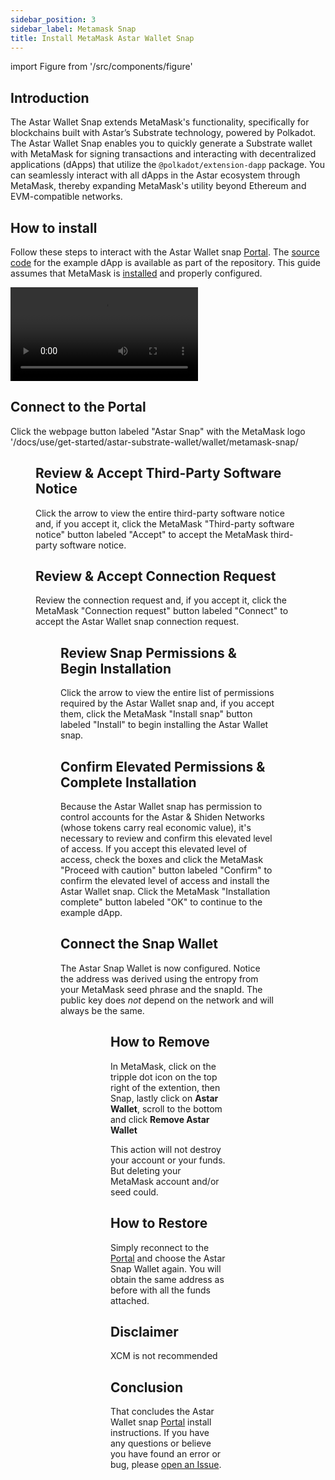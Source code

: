 ```yaml
---
sidebar_position: 3
sidebar_label: Metamask Snap
title: Install MetaMask Astar Wallet Snap
---
```


import Figure from '/src/components/figure'

## Introduction
    
The Astar Wallet Snap extends MetaMask's functionality, specifically for blockchains built with Astar’s Substrate technology, powered by Polkadot. The Astar Wallet Snap enables you to quickly generate a Substrate wallet with MetaMask for signing transactions and interacting with decentralized applications (dApps) that utilize the `@polkadot/extension-dapp` package. You can seamlessly interact with all dApps in the Astar ecosystem through MetaMask, thereby expanding MetaMask's utility beyond Ethereum and EVM-compatible networks.
    
## How to install
    
Follow these steps to interact with the Astar Wallet snap [Portal](https://portal.astar.network/). The [source code](https://github.com/AstarNetwork/metamask-snap-astar/tree/master/packages/example) for the example dApp is available as part of the repository. This guide assumes that MetaMask is [installed](https://metamask.io/download/) and properly configured.

<div>
  <video width="300" controls>
    <source src={require('/docs/use/get-started/astar-substrate-wallet/wallet/metamask-snap/img/astar_snap_30s_v1.mp4').default } />
  </video>
</div>

## Connect to the Portal

Click the webpage button labeled "Astar Snap" with the MetaMask logo
'/docs/use/get-started/astar-substrate-wallet/wallet/metamask-snap/
<Figure caption='Connect to the Portal' src={require('/docs/use/get-started/astar-substrate-wallet/wallet/metamask-snap/img/01.png').default } width="100%" />

## Review & Accept Third-Party Software Notice

Click the arrow to view the entire third-party software notice and, if you
accept it, click the MetaMask "Third-party software notice" button labeled
"Accept" to accept the MetaMask third-party software notice.

<!-- markdownlint-disable MD033 -->
<div style={{ display: 'flex', justifyContent: 'space-between' }}>
  <div style={{ marginRight: '10px' }}>
    <Figure caption='Review 3rd-Party Software Notice' src={require('/docs/use/get-started/astar-substrate-wallet/wallet/metamask-snap/img/02.png').default } width="100%" />
  </div>
  <div>
    <Figure caption='Accept 3rd-Party Software Notice' src={require('/docs/use/get-started/astar-substrate-wallet/wallet/metamask-snap/img/03.png').default } width="100%" />
  </div>
</div>

## Review & Accept Connection Request

Review the connection request and, if you accept it, click the MetaMask
"Connection request" button labeled "Connect" to accept the Astar Wallet snap
connection request.

<Figure caption='Connection Request' src={require('/docs/use/get-started/astar-substrate-wallet/wallet/metamask-snap/img/04.png').default } width="40%" />

## Review Snap Permissions & Begin Installation

Click the arrow to view the entire list of permissions required by the Astar
Wallet snap and, if you accept them, click the MetaMask "Install snap" button
labeled "Install" to begin installing the Astar Wallet snap.

<div style={{ display: 'flex', justifyContent: 'space-between' }}>
  <div style={{ marginRight: '10px' }}>
    <Figure caption='Review Permissions' src={require('/docs/use/get-started/astar-substrate-wallet/wallet/metamask-snap/img/05.png').default } width="100%" />
  </div>
  <div>
    <Figure caption='Begin Installation' src={require('/docs/use/get-started/astar-substrate-wallet/wallet/metamask-snap/img/06.png').default } width="100%" />
  </div>
</div>

## Confirm Elevated Permissions & Complete Installation

Because the Astar Wallet snap has permission to control accounts for the
Astar & Shiden Networks (whose tokens carry real economic value), it's
necessary to review and confirm this elevated level of access. If you accept
this elevated level of access, check the boxes and click the MetaMask "Proceed with
caution" button labeled "Confirm" to confirm the elevated level of access and
install the Astar Wallet snap. Click the MetaMask "Installation complete"
button labeled "OK" to continue to the example dApp.

<div style={{ display: 'flex', justifyContent: 'space-between' }}>
  <div style={{ marginRight: '10px' }}>
    <Figure caption='Confirm Elevated Permissions' src={require('/docs/use/get-started/astar-substrate-wallet/wallet/metamask-snap/img/08.png').default } width="100%" />
  </div>
  <div>
    <Figure caption='Installation is Complete' src={require('/docs/use/get-started/astar-substrate-wallet/wallet/metamask-snap/img/09.png').default } width="100%" />
  </div>
</div>

## Connect the Snap Wallet

The Astar Snap Wallet is now configured. Notice the address
was derived using the entropy from your MetaMask seed phrase and the snapId.
The public key does _not_ depend on the network and will always be the same.

<Figure caption='Connect' src={require('/docs/use/get-started/astar-substrate-wallet/wallet/metamask-snap/img/10.png').default } width="100%" />

<Figure caption='Account Details' src={require('/docs/use/get-started/astar-substrate-wallet/wallet/metamask-snap/img/13.png').default } width="100%" />

## How to Remove

In MetaMask, click on the tripple dot icon on the top right of the extention, then Snap,
lastly click on **Astar Wallet**, scroll to the bottom and click **Remove Astar Wallet**

This action will not destroy your account or your funds. But deleting your MetaMask account and/or seed could.

<div style={{ display: 'flex', justifyContent: 'space-between' }}>
  <div style={{ marginRight: '10px' }}>
    <Figure caption='Remove Astar Wallet' src={require('/docs/use/get-started/astar-substrate-wallet/wallet/metamask-snap/img/11.png').default } width="100%" />
  </div>
  <div>
    <Figure caption='Remove Snap' src={require('/docs/use/get-started/astar-substrate-wallet/wallet/metamask-snap/img/12.png').default } width="100%" />
  </div>
</div>

## How to Restore

Simply reconnect to the [Portal](https://portal.astar.network/) and choose the Astar Snap Wallet again.
You will obtain the same address as before with all the funds attached.

## Disclaimer

XCM is not recommended

## Conclusion

That concludes the Astar Wallet snap [Portal](https://portal.astar.network/) install instructions. If you have any
questions or believe you have found an error or bug, please
[open an Issue](https://github.com/AstarNetwork/metamask-snap-astar/issues/new).

